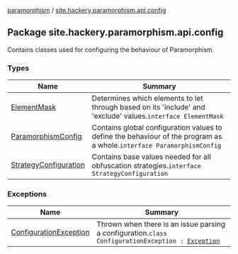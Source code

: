 [paramorphism](../index.md) / [site.hackery.paramorphism.api.config](./index.md)

## Package site.hackery.paramorphism.api.config

Contains classes used for configuring the behaviour of Paramorphism.

### Types

| Name | Summary |
|---|---|
| [ElementMask](-element-mask/index.md) | Determines which elements to let through based on its 'include' and 'exclude' values.`interface ElementMask` |
| [ParamorphismConfig](-paramorphism-config/index.md) | Contains global configuration values to define the behaviour of the program as a whole.`interface ParamorphismConfig` |
| [StrategyConfiguration](-strategy-configuration/index.md) | Contains base values needed for all obfuscation strategies.`interface StrategyConfiguration` |

### Exceptions

| Name | Summary |
|---|---|
| [ConfigurationException](-configuration-exception/index.md) | Thrown when there is an issue parsing a configuration.`class ConfigurationException : `[`Exception`](https://kotlinlang.org/api/latest/jvm/stdlib/kotlin/-exception/index.html) |

